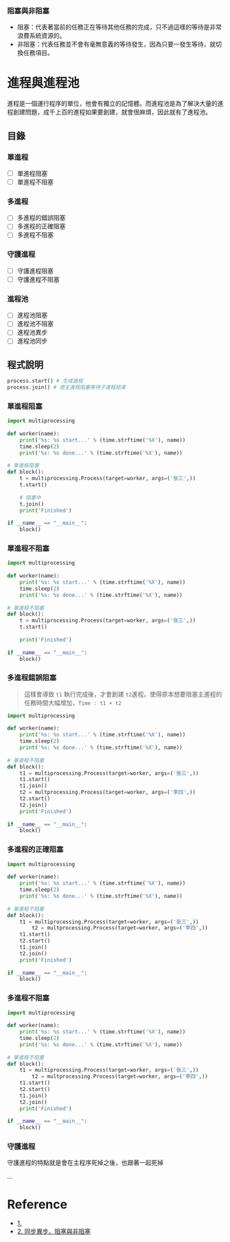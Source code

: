 ### 阻塞與非阻塞
- 阻塞：代表著當前的任務正在等待其他任務的完成，只不過這樣的等待是非常浪費系統資源的。
- 非阻塞：代表任務並不會有毫無意義的等待發生，因為只要一發生等待，就切換任務項目。

# 進程與進程池

進程是一個運行程序的單位，他會有獨立的記憶體。而進程池是為了解決大量的進程創建問題，成千上百的進程如果要創建，就會很麻煩，因此就有了進程池。


## 目錄
### 單進程
- [ ] 單進程阻塞
- [ ] 單進程不阻塞

### 多進程
- [ ] 多進程的錯誤阻塞
- [ ] 多進程的正確阻塞
- [ ] 多進程不阻塞

### 守護進程
- [ ] 守護進程阻塞
- [ ] 守護進程不阻塞

### 進程池
- [ ] 進程池阻塞 
- [ ] 進程池不阻塞
- [ ] 進程池異步
- [ ] 進程池同步

## 程式說明
```python
process.start() # 生成進程
process.join() # 使主進程阻塞等待子進程結束

```

### 單進程阻塞
```python
import multiprocessing  
  
def worker(name):  
    print('%s: %s start...' % (time.strftime('%X'), name))  
    time.sleep(2)  
    print('%s: %s done...' % (time.strftime('%X'), name))  
  
# 單進程阻塞  
def block():  
    t = multiprocessing.Process(target=worker, args=('张三',))  
    t.start()  
  
    # 阻塞中  
    t.join()  
    print('Finished')  
  
if __name__ == "__main__":  
    block()
```

### 單進程不阻塞
```python
import multiprocessing  
  
def worker(name):  
    print('%s: %s start...' % (time.strftime('%X'), name))  
    time.sleep(2)  
    print('%s: %s done...' % (time.strftime('%X'), name))  
  
# 單進程不阻塞  
def block():  
    t = multiprocessing.Process(target=worker, args=('张三',))  
    t.start()  
  
    print('Finished')  
  
if __name__ == "__main__":  
    block()
```

### 多進程錯誤阻塞
> 這樣會導致 `t1` 執行完成後，才會創建 `t2`進程。使得原本想要阻塞主進程的任務時間大幅增加，`Time : t1 + t2`

```python
import multiprocessing  
  
def worker(name):  
    print('%s: %s start...' % (time.strftime('%X'), name))  
    time.sleep(2)  
    print('%s: %s done...' % (time.strftime('%X'), name))  
  
# 單進程不阻塞  
def block():  
    t1 = multiprocessing.Process(target=worker, args=('张三',))  
    t1.start()
    t1.join()
    t2 = multprocessing.Process(target=worker, args=('李四',))
    t2.start()
    t2.join()
    print('Finished')  
  
if __name__ == "__main__":  
    block()
```

### 多進程的正確阻塞
```python
import multiprocessing  
  
def worker(name):  
    print('%s: %s start...' % (time.strftime('%X'), name))  
    time.sleep(2)  
    print('%s: %s done...' % (time.strftime('%X'), name))  
  
# 單進程不阻塞  
def block():  
    t1 = multiprocessing.Process(target=worker, args=('张三',))
		t2 = multprocessing.Process(target=worker, args=('李四',))
    t1.start()
    t2.start()
    t1.join()
    t2.join()
    print('Finished')  
  
if __name__ == "__main__":  
    block()
```

### 多進程不阻塞
```python
import multiprocessing  
  
def worker(name):  
    print('%s: %s start...' % (time.strftime('%X'), name))  
    time.sleep(2)  
    print('%s: %s done...' % (time.strftime('%X'), name))  
  
# 單進程不阻塞  
def block():  
    t1 = multiprocessing.Process(target=worker, args=('张三',))
		t2 = multprocessing.Process(target=worker, args=('李四',))
    t1.start()
    t2.start()
    t1.join()
    t2.join()
    print('Finished')  
  
if __name__ == "__main__":  
    block()
```

### 守護進程
守護進程的特點就是會在主程序死掉之後，也跟著一起死掉

...

# Reference
- [1.](https://www.cnblogs.com/tujia/p/13686684.html)
- [2. 同步異步、阻塞與非阻塞](http://www.pulpcode.cn/2017/03/18/block-non-block-and-syn-asyn/)
